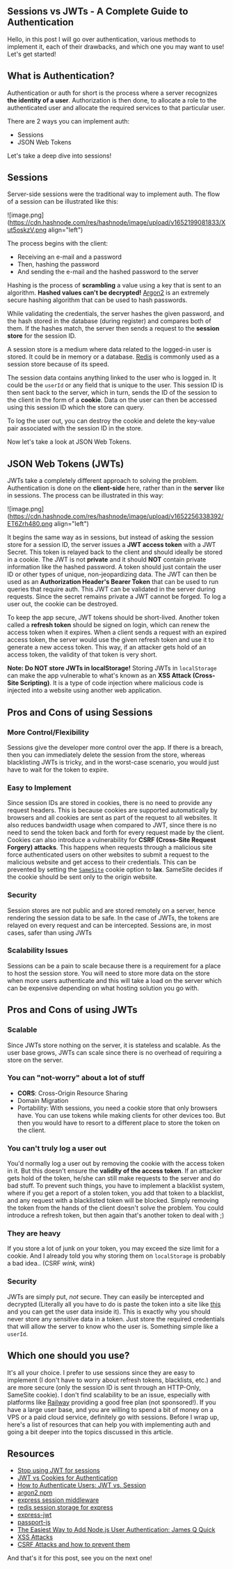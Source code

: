 ## Sessions vs JWTs - A Complete Guide to Authentication

Hello, in this post I will go over authentication, various methods to implement it, each of their drawbacks, and which one you may want to use! Let's get started!

## What is Authentication?
Authentication or auth for short is the process where a server recognizes **the identity of a user**. Authorization is then done, to allocate a role to the 
authenticated user and allocate the required services to that particular user.

There are 2 ways you can implement auth:
- Sessions
- JSON Web Tokens

Let's take a deep dive into sessions! 

## Sessions 
Server-side sessions were the traditional way to implement auth. The flow of a session can be illustrated like this:

![image.png](https://cdn.hashnode.com/res/hashnode/image/upload/v1652199081833/Xut5oskzV.png align="left")

The process begins with the client:
- Receiving an e-mail and a password
- Then, hashing the password 
- And sending the e-mail and the hashed password to the server 

Hashing is the process of **scrambling** a value using a key that is sent to an algorithm. **Hashed values can't be decrypted!**
[Argon2](https://argon2.online) is an extremely secure hashing algorithm that can be used to hash passwords.

While validating the credentials, the server hashes the given password, and the hash stored in the database (during register) and compares both of them. If the hashes 
match, the server then sends a request to the **session store** for the session ID.

A session store is a medium where data related to the logged-in user is stored. It could be in memory or a database. [Redis](https://redis.com) is commonly used 
as a session store because of its speed. 

The session data contains anything linked to the user who is logged in. It could be the `userId` or any field that is unique to the user. This session ID 
is then sent back to the server, which in turn, sends the ID of the session to the client in the form of a **cookie**. Data on the user can then be accessed
using this session ID which the store can query.

To log the user out, you can destroy the cookie and delete the key-value pair associated with the session ID in the store.

Now let's take a look at JSON Web Tokens.

## JSON Web Tokens (JWTs)
JWTs take a completely different approach to solving the problem. Authentication is done on the **client-side** here, rather than in the **server** like in sessions. 
The process can be illustrated in this way:


![image.png](https://cdn.hashnode.com/res/hashnode/image/upload/v1652256338392/ET6Zrh480.png align="left")


It begins the same way as in sessions, but instead of asking the session store for a session ID, the server issues a **JWT access token** with a JWT Secret.
This token is relayed back to the client and should ideally be stored in a cookie. The JWT is not **private** and it should **NOT** contain private information
like the hashed password. A token should just contain the user ID or other types of unique, non-jeopardizing data. The JWT can then be used as an **Authorization Header's Bearer Token** that can be used to run queries that require auth. This JWT can be validated in the server during requests. Since the secret remains private a JWT cannot be forged. To log a user out, the cookie can be destroyed. 

To keep the app secure, JWT tokens should be short-lived. Another token called a **refresh token** should be signed on login, which can renew the access token when it expires. When a client sends a request with an expired access token, the server would use the given refresh token and use it to generate a new access token. This way, if an attacker gets hold of an access token, the validity of that token is very short. 

**Note: Do NOT store JWTs in localStorage!**
Storing JWTs in `localStorage` can make the app vulnerable to what's known as an **XSS Attack (Cross-Site Scripting)**.
It is a type of code injection where malicious code is injected into a website using another web application.  

## Pros and Cons of using Sessions
### More Control/Flexibility
Sessions give the developer more control over the app. If there is a breach, then you can immediately delete the session from the store, whereas blacklisting JWTs is tricky, and in the worst-case scenario, you would just have to wait for the token to expire.

### Easy to Implement
Since session IDs are stored in cookies, there is no need to provide any request headers. This is because cookies are supported automatically by browsers and all cookies are sent as part of the request to all websites. It also reduces bandwidth usage when compared to JWT, since there is no need to send the token back and forth for every request made by the client. Cookies can also introduce a vulnerability for **CSRF (Cross-Site Request Forgery) attacks**. This happens when requests through a malicious site force authenticated users on other websites to submit a request to the malicious website and get access to their credentials. This can be prevented by setting the [`SameSite`](https://developer.mozilla.org/en-US/docs/Web/HTTP/Headers/Set-Cookie/SameSite) cookie option to **lax**. 
SameSite decides if the cookie should be sent only to the origin website. 

### Security
Session stores are not public and are stored remotely on a server, hence rendering the session data to be safe. In the case of JWTs, the tokens are relayed on every request and can be intercepted. Sessions are, in most cases, safer than using JWTs

### Scalability Issues
Sessions can be a pain to scale because there is a requirement for a place to host the session store. You will need to store more data on the store when more users authenticate and this will take a load on the server which can be expensive depending on what hosting solution you go with.

## Pros and Cons of using JWTs
### Scalable
Since JWTs store nothing on the server, it is stateless and scalable. As the user base grows, JWTs can scale since there is no overhead of requiring a store on the server.

### You can "not-worry" about a lot of stuff

  - **CORS**: Cross-Origin Resource Sharing
  - Domain Migration
  - Portability: With sessions, you need a cookie store that only browsers have. You can use tokens while making clients for other devices too. But then you would have to resort to a different place to store the token on the client.

### You can't truly log a user out
You'd normally log a user out by removing the cookie with the access token in it. But this doesn't ensure the **validity of the access token**. If an attacker gets hold of the token, he/she can still make requests to the server and do bad stuff. To prevent such things, you have to implement a blacklist system, where if you get a report of a stolen token, you add that token to a blacklist, and any request with a blacklisted token will be blocked. Simply removing
the token from the hands of the client doesn't solve the problem. You could introduce a refresh token, but then again that's another token to deal with ;)

### They are heavy
If you store a lot of junk on your token, you may exceed the size limit for a cookie. And I already told you why storing them on `localStorage` is probably a bad idea.. (CSRF *wink, wink*)

### Security
JWTs are simply put, *not* secure. They can easily be intercepted and decrypted (Literally all you have to do is paste the token into a site like [this](https://jwt.io) and you can get the user data inside it). This is exactly why you should never store any sensitive data in a token. Just store the required credentials that will allow the server to know who the user is. Something simple like a `userId`.

## Which one should you use?
It's all your choice. I prefer to use sessions since they are easy to implement (I don't have to worry about refresh tokens, blacklists, etc.) and are more secure (only the session ID is sent through an HTTP-Only, SameSite cookie). I don't find scalability to be an issue, especially with platforms like [Railway](https://railway.app) providing a good free plan (not sponsored!). If you have a large user base, and you are willing to spend a bit of money on a VPS or a paid cloud service, definitely go with sessions. Before I wrap up, here's a list of resources that can help you with implementing auth and going a bit deeper into the topics discussed in this article.

## Resources
- [Stop using JWT for sessions](http://cryto.net/~joepie91/blog/2016/06/13/stop-using-jwt-for-sessions/)
- [JWT vs Cookies for Authentication](https://www.youtube.com/watch?v=o9hT7v0OLJc)
- [How to Authenticate Users: JWT vs. Session](https://www.loginradius.com/blog/engineering/guest-post/jwt-vs-sessions/)
- [argon2 npm](https://www.npmjs.com/package//argon2)
- [express session middleware](https://www.npmjs.com/package/express-session)
- [redis session storage for express](https://www.npmjs.com/package/connect-redis)
- [express-jwt](https://www.npmjs.com/package/express-jwt)
- [passport-js](https://www.passportjs.org/)
- [The Easiest Way to Add Node.js User Authentication: James Q Quick](https://www.jamesqquick.com/blog/the-easiest-way-to-add-node-js-user-authentication)
- [XSS Attacks](https://owasp.org/www-community/attacks/xss/)
- [CSRF Attacks and how to prevent them](https://portswigger.net/web-security/csrf)

And that's it for this post, see you on the next one!
